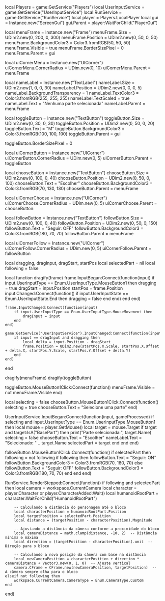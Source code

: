 local Players = game:GetService("Players")
local UserInputService = game:GetService("UserInputService")
local RunService = game:GetService("RunService")
local player = Players.LocalPlayer
local gui = Instance.new("ScreenGui")
gui.Parent = player:WaitForChild("PlayerGui")

local menuFrame = Instance.new("Frame")
menuFrame.Size = UDim2.new(0, 200, 0, 300)
menuFrame.Position = UDim2.new(0, 50, 0, 50)
menuFrame.BackgroundColor3 = Color3.fromRGB(50, 50, 50)
menuFrame.Visible = true
menuFrame.BorderSizePixel = 0
menuFrame.Parent = gui

local uiCornerMenu = Instance.new("UICorner")
uiCornerMenu.CornerRadius = UDim.new(0, 10)
uiCornerMenu.Parent = menuFrame

local nameLabel = Instance.new("TextLabel")
nameLabel.Size = UDim2.new(1, 0, 0, 30)
nameLabel.Position = UDim2.new(0, 0, 0, 5)
nameLabel.BackgroundTransparency = 1
nameLabel.TextColor3 = Color3.fromRGB(255, 255, 255)
nameLabel.TextScaled = true
nameLabel.Text = "Nenhuma parte selecionada"
nameLabel.Parent = menuFrame

local toggleButton = Instance.new("TextButton")
toggleButton.Size = UDim2.new(0, 30, 0, 30)
toggleButton.Position = UDim2.new(0, 50, 0, 20)
toggleButton.Text = "M"
toggleButton.BackgroundColor3 = Color3.fromRGB(100, 100, 100)
toggleButton.Parent = gui

toggleButton.BorderSizePixel = 0

local uiCornerButton = Instance.new("UICorner")
uiCornerButton.CornerRadius = UDim.new(0, 5)
uiCornerButton.Parent = toggleButton

local chooseButton = Instance.new("TextButton")
chooseButton.Size = UDim2.new(0, 100, 0, 40)
chooseButton.Position = UDim2.new(0, 50, 0, 100)
chooseButton.Text = "Escolher"
chooseButton.BackgroundColor3 = Color3.fromRGB(70, 130, 180)
chooseButton.Parent = menuFrame

local uiCornerChoose = Instance.new("UICorner")
uiCornerChoose.CornerRadius = UDim.new(0, 5)
uiCornerChoose.Parent = chooseButton

local followButton = Instance.new("TextButton")
followButton.Size = UDim2.new(0, 100, 0, 40)
followButton.Position = UDim2.new(0, 50, 0, 150)
followButton.Text = "Seguir: OFF"
followButton.BackgroundColor3 = Color3.fromRGB(180, 70, 70)
followButton.Parent = menuFrame

local uiCornerFollow = Instance.new("UICorner")
uiCornerFollow.CornerRadius = UDim.new(0, 5)
uiCornerFollow.Parent = followButton

local dragging, dragInput, dragStart, startPos
local selectedPart = nil
local following = false

local function dragify(frame)
	frame.InputBegan:Connect(function(input)
		if input.UserInputType == Enum.UserInputType.MouseButton1 then
			dragging = true
			dragStart = input.Position
			startPos = frame.Position
			input.Changed:Connect(function()
				if input.UserInputState == Enum.UserInputState.End then
					dragging = false
				end
			end)
		end
	end)

	frame.InputChanged:Connect(function(input)
		if input.UserInputType == Enum.UserInputType.MouseMovement then
			dragInput = input
		end
	end)

	game:GetService("UserInputService").InputChanged:Connect(function(input)
		if input == dragInput and dragging then
			local delta = input.Position - dragStart
			frame.Position = UDim2.new(startPos.X.Scale, startPos.X.Offset + delta.X, startPos.Y.Scale, startPos.Y.Offset + delta.Y)
		end
	end)
end

dragify(menuFrame)
dragify(toggleButton)

toggleButton.MouseButton1Click:Connect(function()
	menuFrame.Visible = not menuFrame.Visible
end)

local selecting = false
chooseButton.MouseButton1Click:Connect(function()
	selecting = true
	chooseButton.Text = "Selecione uma parte"
end)

UserInputService.InputBegan:Connect(function(input, gameProcessed)
	if selecting and input.UserInputType == Enum.UserInputType.MouseButton1 then
		local mouse = player:GetMouse()
		local target = mouse.Target
		if target and target:IsA("BasePart") then
			print("Parte selecionada:", target.Name)
			selecting = false
			chooseButton.Text = "Escolher"
			nameLabel.Text = "Selecionado: " .. target.Name
			selectedPart = target
		end
	end
end)

followButton.MouseButton1Click:Connect(function()
	if selectedPart then
		following = not following
		if following then
			followButton.Text = "Seguir: ON"
			followButton.BackgroundColor3 = Color3.fromRGB(70, 180, 70)
		else
			followButton.Text = "Seguir: OFF"
			followButton.BackgroundColor3 = Color3.fromRGB(180, 70, 70)
		end
	end
end)

RunService.RenderStepped:Connect(function()
	if following and selectedPart then
		local camera = workspace.CurrentCamera
		local character = player.Character or player.CharacterAdded:Wait()
		local humanoidRootPart = character:WaitForChild("HumanoidRootPart")

		-- Calculando a distância do personagem até o bloco
		local characterPosition = humanoidRootPart.Position
		local targetPosition = selectedPart.Position
		local distance = (targetPosition - characterPosition).Magnitude

		-- Ajustando a distância da câmera conforme a proximidade do bloco
		local cameraDistance = math.clamp(distance, -10, 2)  -- Distância mínima e máxima
		local direction = (targetPosition - characterPosition).unit  -- Direção para o bloco

		-- Calculando a nova posição da câmera com base na distância
		local newCameraPosition = characterPosition + direction * cameraDistance + Vector3.new(0, 1, 0)  -- Ajuste vertical
		camera.CFrame = CFrame.new(newCameraPosition, targetPosition)  -- A câmera sempre olha para o bloco
	elseif not following then
		workspace.CurrentCamera.CameraType = Enum.CameraType.Custom
	end
end)
